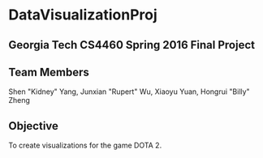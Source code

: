 # DataVisualizationProj
## Georgia Tech CS4460 Spring 2016 Final Project

## Team Members
Shen "Kidney" Yang, Junxian "Rupert" Wu, Xiaoyu Yuan, Hongrui "Billy" Zheng

## Objective
To create visualizations for the game DOTA 2.
